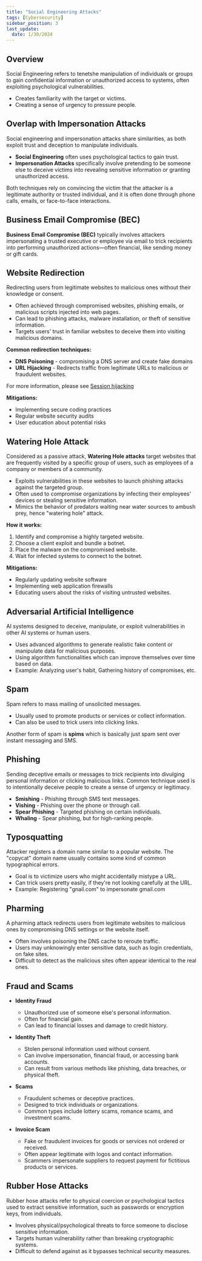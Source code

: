 ```yaml
---
title: "Social Engineering Attacks"
tags: [Cybersecurity]
sidebar_position: 3
last_update:
  date: 1/30/2024
---
```



## Overview 

Social Engineering refers to tenetshe manipulation of individuals or groups to gain confidential information or unauthorized access to systems, often exploiting psychological vulnerabilities.

- Creates familiarity with the target or victims.
- Creating a sense of urgency to pressure people.

## Overlap with Impersonation Attacks 

Social engineering and impersonation attacks share similarities, as both exploit trust and deception to manipulate individuals. 

- **Social Engineering** often uses psychological tactics to gain trust. 
- **Impersonation Attacks** specifically involve pretending to be someone else to deceive victims into revealing sensitive information or granting unauthorized access.

Both techniques rely on convincing the victim that the attacker is a legitimate authority or trusted individual,  and it is often done through phone calls, emails, or face-to-face interactions.

## Business Email Compromise (BEC)

**Business Email Compromise (BEC)** typically involves attackers impersonating a trusted executive or employee via email to trick recipients into performing unauthorized actions—often financial, like sending money or gift cards.

## Website Redirection

Redirecting users from legitimate websites to malicious ones without their knowledge or consent.

  - Often achieved through compromised websites, phishing emails, or malicious scripts injected into web pages.
  - Can lead to phishing attacks, malware installation, or theft of sensitive information.
  - Targets users' trust in familiar websites to deceive them into visiting malicious domains.

**Common redirection techniques:** 

- **DNS Poisoning** - compromising a DNS server and create fake domains
- **URL Hijacking** - Redirects traffic from legitimate URLs to malicious or fraudulent websites.

For more information, please see [Session hijacking](/docs/007-Cybersecurity/013-List-of-Attacks/005-Spoofing-Attacks.md#session-hijacking)

**Mitigations:**

- Implementing secure coding practices
- Regular website security audits
- User education about potential risks



## Watering Hole Attack

Considered as a passive attack, **Watering Hole attacks** target websites that are frequently visited by a specific group of users, such as employees of a company or members of a community.

- Exploits vulnerabilities in these websites to launch phishing attacks against the targeted group.
- Often used to compromise organizations by infecting their employees' devices or stealing sensitive information.
- Mimics the behavior of predators waiting near water sources to ambush prey, hence "watering hole" attack.
  
**How it works:**

1. Identify and compromise a highly targeted website.
2. Choose a client exploit and bundle a botnet.
3. Place the malware on the compromised website.
4. Wait for infected systems to connect to the botnet.

**Mitigations:**

- Regularly updating website software
- Implementing web application firewalls
- Educating users about the risks of visiting untrusted websites.

## Adversarial Artificial Intelligence

AI systems designed to deceive, manipulate, or exploit vulnerabilities in other AI systems or human users.

- Uses advanced algorithms to generate realistic fake content or manipulate data for malicious purposes.
- Using algorithm functionalities which can improve themselves over time based on data.
- Example: Analyzing user's habit, Gathering history of compromises, etc.

## Spam 

Spam refers to mass mailing of unsolicited messages.

- Usually used to promote products or services or collect information.
- Can also be used to trick users into clicking links.

Another form of spam is **spims** which is basically just spam sent over instant messaging and SMS.

## Phishing

Sending deceptive emails or messages to trick recipients into divulging personal information or clicking malicious links. Common technique used is to intentionally deceive people to create a sense of urgency or legitimacy.

- **Smishing** - Phishing through SMS text messages.
- **Vishing** - Phishing over the phone or through call.
- **Spear Phishing** - Targeted phishing on certain individuals.
- **Whaling** - Spear phishing, but for high-ranking people.

## Typosquatting   

Attacker registers a domain name similar to a popular website. The "copycat" domain name usually contains some kind of common typographical errors.

- Goal is to victimize users who might accidentally mistype a URL.
- Can trick users pretty easily, if they're not looking carefully at the URL.
- Example: Registering "gnail.com" to impersonate gmail.com

## Pharming 

A pharming attack redirects users from legitimate websites to malicious ones by compromising DNS settings or the website itself.

- Often involves poisoning the DNS cache to reroute traffic.
- Users may unknowingly enter sensitive data, such as login credentials, on fake sites.
- Difficult to detect as the malicious sites often appear identical to the real ones.

## Fraud and Scams

- **Identity Fraud**
  - Unauthorized use of someone else's personal information.
  - Often for financial gain.
  - Can lead to financial losses and damage to credit history.

- **Identity Theft**
  - Stolen personal information used without consent.
  - Can involve impersonation, financial fraud, or accessing bank accounts.
  - Can result from various methods like phishing, data breaches, or physical theft.

- **Scams**
  - Fraudulent schemes or deceptive practices.
  - Designed to trick individuals or organizations.
  - Common types include lottery scams, romance scams, and investment scams.

- **Invoice Scam**
  - Fake or fraudulent invoices for goods or services not ordered or received.
  - Often appear legitimate with logos and contact information.
  - Scammers impersonate suppliers to request payment for fictitious products or services.


## Rubber Hose Attacks

Rubber hose attacks refer to physical coercion or psychological tactics used to extract sensitive information, such as passwords or encryption keys, from individuals.

- Involves physical/psychological threats to force someone to disclose sensitive information.
- Targets human vulnerability rather than breaking cryptographic systems.
- Difficult to defend against as it bypasses technical security measures.